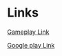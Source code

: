 # Links

[Gameplay Link](https://youtube.com/shorts/z2u_k7TRpqI)                                       

[Google play Link](https://play.google.com/store/apps/details?id=com.PuffyStudios.MythologyRun3D)
